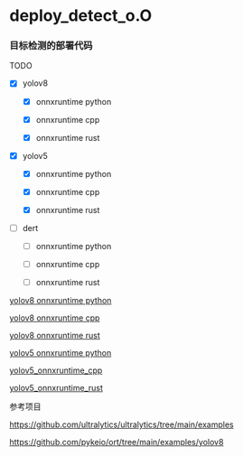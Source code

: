 # deploy_detect_o.O

### 目标检测的部署代码

TODO

- [x] yolov8
  
  - [x] onnxruntime python
  
  - [x] onnxruntime cpp
  
  - [x] onnxruntime rust

- [x] yolov5
  
  - [x] onnxruntime python
  
  - [x] onnxruntime cpp
  
  - [x] onnxruntime rust

- [ ] dert
  
  - [ ] onnxruntime python
  
  - [ ] onnxruntime cpp
  
  - [ ] onnxruntime rust

[yolov8 onnxruntime python](./yolov8_onnx_py)

[yolov8 onnxruntime cpp](./yolov8_onnx_cpp)

[yolov8 onnxruntime rust](./yolov8_onnx_rust)

[yolov5 onnxruntime python](./yolov5_onnx_py)

[yolov5_onnxruntime_cpp](./yolov5_onnx_cpp)

[yolov5_onnxruntime_rust](./yolov5_onnx_rust)

参考项目

https://github.com/ultralytics/ultralytics/tree/main/examples

https://github.com/pykeio/ort/tree/main/examples/yolov8